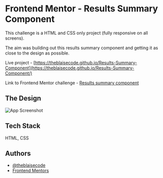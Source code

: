 
# Frontend Mentor - Results Summary Component

This challenge is a HTML and CSS only project (fully responsive on all screens).

The aim was building out this results summary component and getting it as close to the design as possible.

Live project - [https://theblaisecode.github.io/Results-Summary-Component](https://theblaisecode.github.io/Results-Summary-Component/)

Link to Frontend Mentor challenge - [Results summary component](https://www.frontendmentor.io/challenges/results-summary-component-CE_K6s0maV)


## The Design

![App Screenshot](https://res.cloudinary.com/dz209s6jk/image/upload/f_auto,q_auto,w_700/Challenges/aqbssn4qnnb7jwp9kbw2.jpg)


## Tech Stack

HTML, CSS


## Authors

- [@theblaisecode](https://github.com/theblaisecode)
- [Frontend Mentors](https://www.frontendmentor.io/challenges/)


